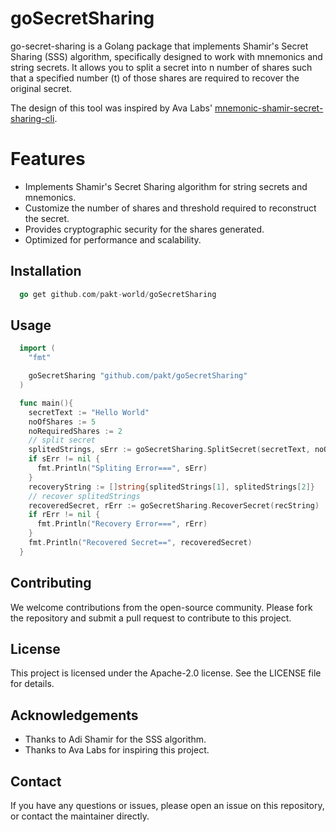 # goSecretSharing

go-secret-sharing is a Golang package that implements Shamir's Secret Sharing (SSS) algorithm, specifically designed to work with mnemonics and string secrets. It allows you to split a secret into n number of shares such that a specified number (t) of those shares are required to recover the original secret.

The design of this tool was inspired by Ava Labs' [mnemonic-shamir-secret-sharing-cli](https://github.com/ava-labs/mnemonic-shamir-secret-sharing-cli).

# Features

- Implements Shamir's Secret Sharing algorithm for string secrets and mnemonics.
- Customize the number of shares and threshold required to reconstruct the secret.
- Provides cryptographic security for the shares generated.
- Optimized for performance and scalability.

## Installation

```go
  go get github.com/pakt-world/goSecretSharing
```

## Usage

```go
  import (
    "fmt"

    goSecretSharing "github.com/pakt/goSecretSharing"
  )

  func main(){
    secretText := "Hello World"
    noOfShares := 5
    noRequiredShares := 2
    // split secret
    splitedStrings, sErr := goSecretSharing.SplitSecret(secretText, noOfShares, noRequiredShares)
    if sErr != nil {
      fmt.Println("Spliting Error===", sErr)
    }
    recoveryString := []string{splitedStrings[1], splitedStrings[2]}
    // recover splitedStrings
    recoveredSecret, rErr := goSecretSharing.RecoverSecret(recString)
    if rErr != nil {
      fmt.Println("Recovery Error===", rErr)
    }
    fmt.Println("Recovered Secret==", recoveredSecret)
  }
```

## Contributing

We welcome contributions from the open-source community. Please fork the repository and submit a pull request to contribute to this project.

## License

This project is licensed under the  Apache-2.0 license. See the LICENSE file for details.

## Acknowledgements

- Thanks to Adi Shamir for the SSS algorithm.
- Thanks to Ava Labs for inspiring this project.

## Contact

If you have any questions or issues, please open an issue on this repository, or contact the maintainer directly.
